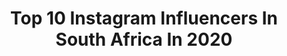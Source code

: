 ---
title: Top 10 Instagram Influencers In South Africa In 2020
description: >-
  Find top Instagram influencers in South Africa in 2020. Most popular hashtags: #workout #fitness #stayhome #travel.
platform: Instagram
profiles:
  - username: "berinakadric"
    fullname: >-
      Berina  🌙  poet ∽ writer
    location: "South Africa"
    followers: 12612
    engagement: 1456
    commentsToLikes: 0.075497
    id: ck5q3jchsl0ao0i11zs0zkbqv
    verified: false
    hashtags: "#genderviolence, #enoughisenough"
  - username: "kylieshanay"
    fullname: >-
      𝐊𝐘𝐋𝐈𝐄 𝐒𝐇𝐀𝐍𝐀𝐘 | 𝐁𝐄𝐀𝐔𝐓𝐘 🤍
    location: "South Africa"
    followers: 6979
    engagement: 1922
    commentsToLikes: 0.760394
    id: ck0vvdzuvopko0i19s0o59y26
    verified: false
    hashtags: "#loveguess, #maybelline, #maybellinemasterbronze, #proudsouthafrican"
  - username: "jeffzimbris"
    fullname: >-
      J E F F  Z I M B R I S  🔹
    location: "South Africa"
    followers: 56771
    engagement: 862
    commentsToLikes: 0.042193
    id: ck6tzqrxobaul0j71fftvyafa
    verified: false
    hashtags: "#legsday, #happy, #cliftonbeach, #doglover"
  - username: "moolattemusic"
    fullname: >-
      Moo Latte
    location: "South Africa"
    followers: 8831
    engagement: 1230
    commentsToLikes: 0.211702
    id: ck6tj3jkj1xtv0j71exn2j5mx
    verified: false
    hashtags: "#beatsforlease, #instrumentalbeats, #ableton, #workaholic"
  - username: "tamzinthomas_"
    fullname: >-
      All Things Curly
    location: "South Africa"
    followers: 7758
    engagement: 1245
    commentsToLikes: 0.158222
    id: ck15tn1u1iw700i199ksotvfd
    verified: false
    hashtags: "#hairstyles, #timesquareza, #quarantine, #naturalhairdoescare"
  - username: "clari.dance"
    fullname: >-
      Clari Lehmkuhl
    location: "South Africa"
    followers: 5921
    engagement: 1330
    commentsToLikes: 0.098223
    id: ck8t5w5afbfvu0j7802j7ikiz
    verified: false
    hashtags: "#sindromeddowns, #dancefitness, #cov, #besafe"
  - username: "mialerouxx"
    fullname: >-
      M I A  L U C I A 🐉
    location: "South Africa"
    followers: 20584
    engagement: 805
    commentsToLikes: 0.070553
    id: ck5c3pu29ztdn0i11pprd908a
    verified: false
    hashtags: "#angelenergy, #normalisboring, #thelightofamillionstars, #workinglife"
  - username: "crimson__kitten"
    fullname: >-
      Andy 🐾
    location: "South Africa"
    followers: 8643
    engagement: 1163
    commentsToLikes: 0.072982
    id: ck0tzl1l1qpp80i199nj1o97l
    verified: false
    hashtags: "#bnwphotography, #monoart, #superbikesparadise, #superbike"
  - username: "marielmypictures"
    fullname: >-
      M A R I E  L I N E
    location: "South Africa"
    followers: 11421
    engagement: 1028
    commentsToLikes: 0.079966
    id: ck6u6nsolgotf0j71tpjum2of
    verified: false
    hashtags: "#socialsteeze, #mytravelgram, #safari, #africanlodge"
  - username: "kholo_montsi"
    fullname: >-
      Kholo Montsi
    location: "South Africa"
    followers: 3760
    engagement: 2518
    commentsToLikes: 0.094885
    id: ck6ttuaj2cmk40j71w9t5g6sj
    verified: false
    hashtags: "#top25, #dololo, #kykhier, #target"
cities:
  - name: Capetown
    link: /instagram/south-africa/capetown
  - name: Durban
    link: /instagram/south-africa/durban
---